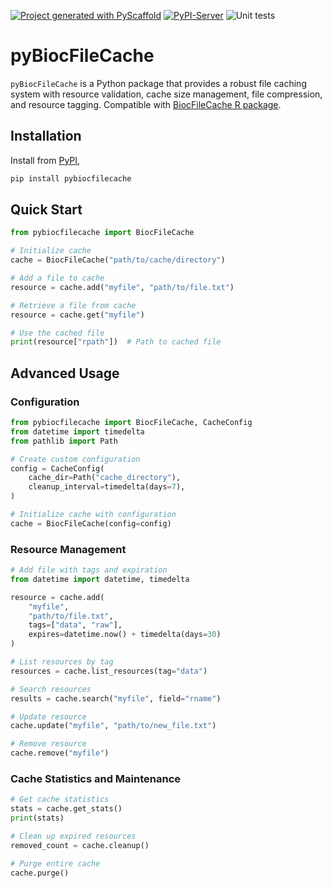 [![Project generated with PyScaffold](https://img.shields.io/badge/-PyScaffold-005CA0?logo=pyscaffold)](https://pyscaffold.org/)
[![PyPI-Server](https://img.shields.io/pypi/v/pyBiocFileCache.svg)](https://pypi.org/project/pyBiocFileCache/)
![Unit tests](https://github.com/BiocPy/pyBiocFileCache/actions/workflows/run-tests.yml/badge.svg)

# pyBiocFileCache

`pyBiocFileCache` is a Python package that provides a robust file caching system with resource validation, cache size management, file compression, and resource tagging. Compatible with [BiocFileCache R package](https://github.com/Bioconductor/BiocFileCache).

## Installation

Install from [PyPI](https://pypi.org/project/pyBiocFileCache/),

```bash
pip install pybiocfilecache
```

## Quick Start

```python
from pybiocfilecache import BiocFileCache

# Initialize cache
cache = BiocFileCache("path/to/cache/directory")

# Add a file to cache
resource = cache.add("myfile", "path/to/file.txt")

# Retrieve a file from cache
resource = cache.get("myfile")

# Use the cached file
print(resource["rpath"])  # Path to cached file
```

## Advanced Usage

### Configuration

```python
from pybiocfilecache import BiocFileCache, CacheConfig
from datetime import timedelta
from pathlib import Path

# Create custom configuration
config = CacheConfig(
    cache_dir=Path("cache_directory"),
    cleanup_interval=timedelta(days=7),
)

# Initialize cache with configuration
cache = BiocFileCache(config=config)
```

### Resource Management

```python
# Add file with tags and expiration
from datetime import datetime, timedelta

resource = cache.add(
    "myfile",
    "path/to/file.txt",
    tags=["data", "raw"],
    expires=datetime.now() + timedelta(days=30)
)

# List resources by tag
resources = cache.list_resources(tag="data")

# Search resources
results = cache.search("myfile", field="rname")

# Update resource
cache.update("myfile", "path/to/new_file.txt")

# Remove resource
cache.remove("myfile")
```

### Cache Statistics and Maintenance

```python
# Get cache statistics
stats = cache.get_stats()
print(stats)

# Clean up expired resources
removed_count = cache.cleanup()

# Purge entire cache
cache.purge()
```
